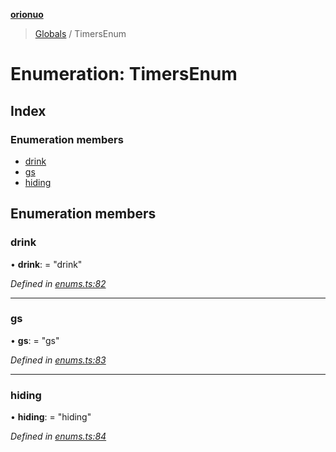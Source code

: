 **[orionuo](../README.md)**

> [Globals](../globals.md) / TimersEnum

# Enumeration: TimersEnum

## Index

### Enumeration members

* [drink](timersenum.md#drink)
* [gs](timersenum.md#gs)
* [hiding](timersenum.md#hiding)

## Enumeration members

### drink

•  **drink**:  = "drink"

*Defined in [enums.ts:82](https://github.com/msviha/orionuo/blob/6a225b8/src/enums.ts#L82)*

___

### gs

•  **gs**:  = "gs"

*Defined in [enums.ts:83](https://github.com/msviha/orionuo/blob/6a225b8/src/enums.ts#L83)*

___

### hiding

•  **hiding**:  = "hiding"

*Defined in [enums.ts:84](https://github.com/msviha/orionuo/blob/6a225b8/src/enums.ts#L84)*
